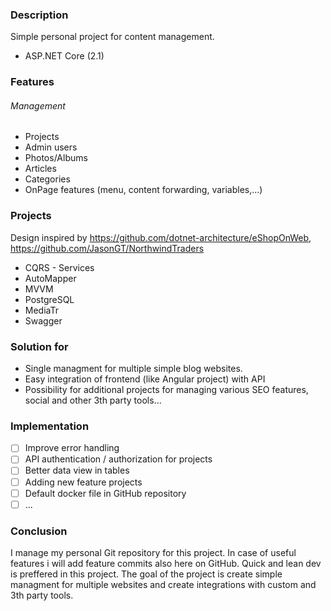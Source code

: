 ### Description
Simple personal project for content management. 
- ASP.NET Core (2.1)

### Features
###### Management
- Projects
- Admin users
- Photos/Albums
- Articles
- Categories
- OnPage features (menu, content forwarding, variables,...)

### Projects
Design inspired by https://github.com/dotnet-architecture/eShopOnWeb, https://github.com/JasonGT/NorthwindTraders
- CQRS - Services
- AutoMapper
- MVVM
- PostgreSQL
- MediaTr
- Swagger

### Solution for
- Single managment for multiple simple blog websites. 
- Easy integration of frontend (like Angular project) with API
- Possibility for additional projects for managing various SEO features, social and other 3th party tools...

### Implementation
- [ ] Improve error handling
- [ ] API authentication / authorization for projects
- [ ] Better data view in tables
- [ ] Adding new feature projects
- [ ] Default docker file in GitHub repository
- [ ] ...

### Conclusion
I manage my personal Git repository for this project. In case of useful features i will add feature commits also here on GitHub.  Quick and lean dev is preffered in this project. The goal of the project is create simple managment for multiple websites and create integrations with custom and 3th party tools.
